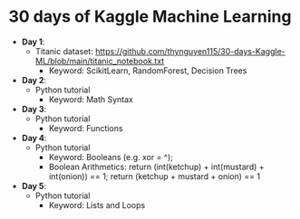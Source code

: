 # 30 days of Kaggle Machine Learning
- __Day 1__: 
  - Titanic dataset: https://github.com/thynguyen115/30-days-Kaggle-ML/blob/main/titanic_notebook.txt
    - Keyword: ScikitLearn, RandomForest, Decision Trees 
- __Day 2__:
  - Python tutorial
     - Keyword: Math Syntax  
- __Day 3__:
  - Python tutorial
    - Keyword: Functions
- __Day 4__:
  - Python tutorial
    - Keyword: Booleans (e.g. xor = ^);
    - Boolean Arithmetics: return (int(ketchup) + int(mustard) + int(onion)) == 1; return (ketchup + mustard + onion) == 1
- __Day 5__:
  - Python tutorial
    - Keyword: Lists and Loops  
